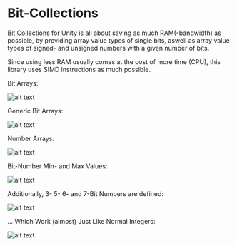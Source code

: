 # Bit-Collections

Bit Collections for Unity is all about saving as much RAM(-bandwidth) as possible, by providing array value types of single bits, aswell as array value types of signed- and unsigned numbers with a given number of bits.

Since using less RAM usually comes at the cost of more time (CPU), this library uses SIMD instructions as much possible. 





Bit Arrays:

![alt text](https://i.imgur.com/uStN0LF.png)




Generic Bit Arrays:

![alt text](https://i.imgur.com/VJp2jKF.png)




Number Arrays:

![alt text](https://i.imgur.com/ViNwApd.png)




Bit-Number Min- and Max Values:

![alt text](https://i.imgur.com/snM6KaI.png)




Additionally, 3- 5- 6- and 7-Bit Numbers are defined:

![alt text](https://i.imgur.com/Gl8eguA.png)




... Which Work (almost) Just Like Normal Integers:

![alt text](https://i.imgur.com/KD670VA.png)
